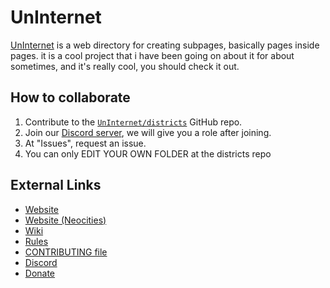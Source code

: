 # UnInternet
[UnInternet](https://uninternet.github.io) is a web directory for creating subpages, basically pages inside pages. it is a cool project that i have been going on about it for about sometimes, and it's really cool, you should check it out.

## How to collaborate
1. Contribute to the [`UnInternet/districts`](https://github.com/UnInternet/districts) GitHub repo.
2. Join our [Discord server](https://discord.com/invite/a6euRPXkfU), we will give you a role after joining.
3. At "Issues", request an issue.
4. You can only EDIT YOUR OWN FOLDER at the districts repo

## External Links
* [Website](https://uninternet.github.io)
* [Website (Neocities)](https://gabethecat.neocities.org/uninternet)
* [Wiki](https://github.com/UnInternet/uninternet.github.io/wiki)
* [Rules](/RULES.md)
* [CONTRIBUTING file](/CONTRIBUTING.md)
* [Discord](https://discord.com/invite/a6euRPXkfU)
* [Donate](https://example.com)
